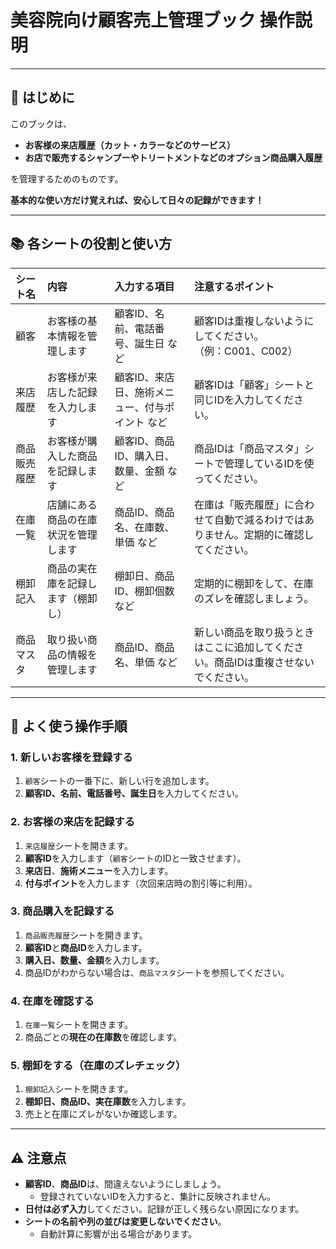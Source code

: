 # 美容院向け顧客売上管理ブック 操作説明

---

## 📝 はじめに

このブックは、

- **お客様の来店履歴（カット・カラーなどのサービス）**
- **お店で販売するシャンプーやトリートメントなどのオプション商品購入履歴**

を管理するためのものです。

**基本的な使い方だけ覚えれば、安心して日々の記録ができます！**

---

## 📚 各シートの役割と使い方

| シート名 | 内容 | 入力する項目 | 注意するポイント |
| :-- | :-- | :-- | :-- |
| 顧客 | お客様の基本情報を管理します | 顧客ID、名前、電話番号、誕生日 など | 顧客IDは重複しないようにしてください。<br>（例：C001、C002） |
| 来店履歴 | お客様が来店した記録を入力します | 顧客ID、来店日、施術メニュー、付与ポイント など | 顧客IDは「顧客」シートと同じIDを入力してください。 |
| 商品販売履歴 | お客様が購入した商品を記録します | 顧客ID、商品ID、購入日、数量、金額 など | 商品IDは「商品マスタ」シートで管理しているIDを使ってください。 |
| 在庫一覧 | 店舗にある商品の在庫状況を管理します | 商品ID、商品名、在庫数、単価 など | 在庫は「販売履歴」に合わせて自動で減るわけではありません。定期的に確認してください。 |
| 棚卸記入 | 商品の実在庫を記録します（棚卸し） | 棚卸日、商品ID、棚卸個数 など | 定期的に棚卸をして、在庫のズレを確認しましょう。 |
| 商品マスタ | 取り扱い商品の情報を管理します | 商品ID、商品名、単価 など | 新しい商品を取り扱うときはここに追加してください。商品IDは重複させないでください。 |

---

## 🔰 よく使う操作手順

### 1. 新しいお客様を登録する
1. `顧客`シートの一番下に、新しい行を追加します。
2. **顧客ID、名前、電話番号、誕生日**を入力してください。

### 2. お客様の来店を記録する
1. `来店履歴`シートを開きます。
2. **顧客ID**を入力します（`顧客`シートのIDと一致させます）。
3. **来店日**、**施術メニュー**を入力します。
4. **付与ポイント**を入力します（次回来店時の割引等に利用）。

### 3. 商品購入を記録する
1. `商品販売履歴`シートを開きます。
2. **顧客ID**と**商品ID**を入力します。
3. **購入日、数量、金額**を入力します。
4. 商品IDがわからない場合は、`商品マスタ`シートを参照してください。

### 4. 在庫を確認する
1. `在庫一覧`シートを開きます。
2. 商品ごとの**現在の在庫数**を確認します。

### 5. 棚卸をする（在庫のズレチェック）
1. `棚卸記入`シートを開きます。
2. **棚卸日、商品ID、実在庫数**を入力します。
3. 売上と在庫にズレがないか確認します。

---

## ⚠️ 注意点
- **顧客ID**、**商品ID**は、間違えないようにしましょう。
  - 登録されていないIDを入力すると、集計に反映されません。
- **日付は必ず入力**してください。記録が正しく残らない原因になります。
- **シートの名前や列の並びは変更しないでください**。
  - 自動計算に影響が出る場合があります。



